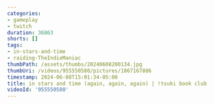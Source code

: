 ```yaml
---
categories:
- gameplay
- twitch
duration: 36863
shorts: []
tags:
- in-stars-and-time
- raiding-TheIndieManiac
thumbPath: /assets/thumbs/20240608200134.jpg
thumbUri: /videos/955550580/pictures/1867167886
timestamp: 2024-06-08T15:01:34-05:00
title: in stars and time (again, again, again) | !tsuki book club
videoId: '955550580'
---
```

